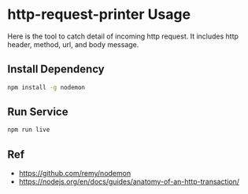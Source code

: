 # http-request-printer Usage

Here is the tool to catch detail of incoming http request. It includes http header, method, url, and body message.

## Install Dependency

```sh
npm install -g nodemon
```

## Run Service

```sh
npm run live
```

## Ref

- <https://github.com/remy/nodemon>
- <https://nodejs.org/en/docs/guides/anatomy-of-an-http-transaction/>

